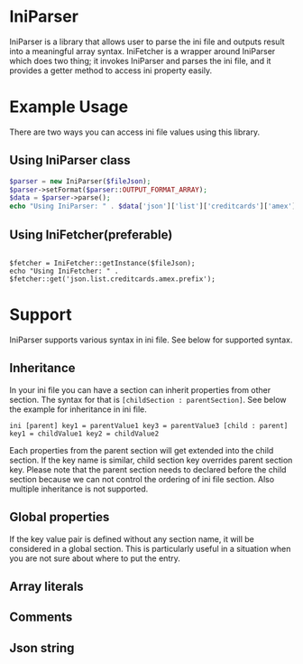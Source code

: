IniParser
=========

IniParser is a library that allows user to parse the ini file and outputs result into a meaningful array syntax. IniFetcher
is a wrapper around IniParser which does two thing; it invokes IniParser and parses the ini file, and it provides a getter
method to access ini property easily.

Example Usage
=============
There are two ways you can access ini file values using this library.

Using IniParser class
---------------------
```php
$parser = new IniParser($fileJson);
$parser->setFormat($parser::OUTPUT_FORMAT_ARRAY);
$data = $parser->parse();
echo "Using IniParser: " . $data['json']['list']['creditcards']['amex']['prefix'] . '<br/>';
```

Using IniFetcher(preferable)
----------------------------
<code>
$fetcher = IniFetcher::getInstance($fileJson);
echo "Using IniFetcher: " . $fetcher::get('json.list.creditcards.amex.prefix');
</code>

Support
=======
IniParser supports various syntax in ini file. See below for supported syntax.

Inheritance
-----------
In your ini file you can have a section can inherit properties from other section. The syntax for that is `[childSection : parentSection]`.
See below the example for inheritance in ini file.

`ini
[parent]
key1 = parentValue1
key3 = parentValue3
[child : parent]
key1 = childValue1
key2 = childValue2
`

Each properties from the parent section will get extended into the child section. If the key name is similar, child section key
overrides parent section key. Please note that the parent section needs to declared before the child section because we can
not control the ordering of ini file section. Also multiple inheritance is not supported.

Global properties
-----------------
If the key value pair is defined without any section name, it will be considered in a global section. This is particularly useful
in a situation when you are not sure about where to put the entry.

Array literals
--------------


Comments
--------


Json string
-----------